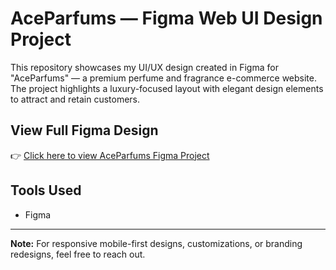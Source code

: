 # AceParfums — Figma Web UI Design Project

This repository showcases my UI/UX design created in Figma for "AceParfums" — a premium perfume and fragrance e-commerce website.  
The project highlights a luxury-focused layout with elegant design elements to attract and retain customers.

## View Full Figma Design
👉 [Click here to view AceParfums Figma Project](https://www.figma.com/design/qBp0LqnSMct7KjWS9MFFON/AceParfums--Copy-?node-id=0-1&t=jh5XtEICqAoHa90o-1)

## Tools Used
- Figma

---

**Note:** For responsive mobile-first designs, customizations, or branding redesigns, feel free to reach out.

